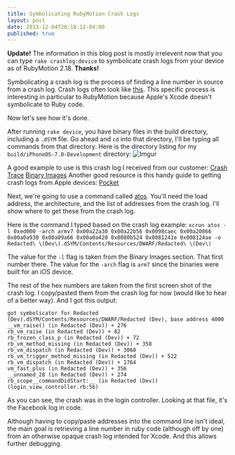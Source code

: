 ```yaml
---
title: Symbolicating RubyMotion Crash Logs
layout: post
date: 2013-12-04T20:18:12-04:00
published: true
---
```


**Update!** The information in this blog post is mostly irrelevent now that you can type `rake crashlog:device` to symbolicate crash logs from your device as of RubyMotion 2.18. **Thanks!**



Symbolicating a crash log is the process of finding a line number in source from a crash log. Crash logs often look like [this](http://i.imgur.com/HLXbG1I.png). This specific process is interesting in particular to RubyMotion because Apple's Xcode doesn't symbolicate to Ruby code. 

Now let's see how it's done.

After running `rake device`, you have binary files in the build directory, including a `.dSYM` file. Go ahead and `cd` into that directory, I'll be typing all commands from that directory. Here is the directory listing for my `build/iPhoneOS-7.0-Development` directory: ![Imgur](http://i.imgur.com/Nas5e5N.png) 

A good example to use is this crash log I received from our customer: [Crash Trace]({{site.baseurl}}images/symbolicating-crashlog.png) [Binary Images]({{site.baseurl}}images/symbolicating-binaryimages.png) Another good resource is this handy guide to getting crash logs from Apple devices: [Pocket](http://help.getpocket.com/customer/portal/articles/500338-how-to-find-the-iphone-ipad-app-crash-logs)

Next, we're going to use a command called [atos](https://developer.apple.com/library/mac/documentation/Darwin/Reference/ManPages/man1/atos.1.html). You'll need the load address, the architecture, and the list of addresses from the crash log. I'll show where to get these from the crash log.

Here is the command I typed based on the crash log example: `xcrun atos -l 0xed000 -arch armv7 0x00a22a30 0x00a22b56 0x0098caec 0x00a20866 0x00a0a930 0x00a09a66 0x00a0a420 0x0080b524 0x0081241e 0x008124ae -o Redacted\ \(Dev\).dSYM/Contents/Resources/DWARF/Redacted\ \(Dev\)`

The value for the `-l` flag is taken from the Binary Images section. That first number there. The value for the `-arch` flag is `arm7` since the binaries were built for an iOS device.

The rest of the hex numbers are taken from the first screen shot of the crash log. I copy/pasted them from the crash log for now (would like to hear of a better way). And I got this output:

    got symbolicator for Redacted (Dev).dSYM/Contents/Resources/DWARF/Redacted (Dev), base address 4000
    __vm_raise() (in Redacted (Dev)) + 276
    rb_vm_raise (in Redacted (Dev)) + 82
    rb_frozen_class_p (in Redacted (Dev)) + 72
    rb_vm_method_missing (in Redacted (Dev)) + 358
    rb_vm_dispatch (in Redacted (Dev)) + 3060
    rb_vm_trigger_method_missing (in Redacted (Dev)) + 522
    rb_vm_dispatch (in Redacted (Dev)) + 1764
    vm_fast_plus (in Redacted (Dev)) + 356
    __unnamed_28 (in Redacted (Dev)) + 274
    rb_scope__commandDidStart:__ (in Redacted (Dev)) (login_view_controller.rb:56)
    
As you can see, the crash was in the login controller. Looking at that file, it's the Facebook log in code.

Although having to copy/paste addresses into the command line isn't ideal, the main goal is retrieving a line number in ruby code (although off by one) from an otherwise opaque crash log intended for Xcode. And this allows further debugging.